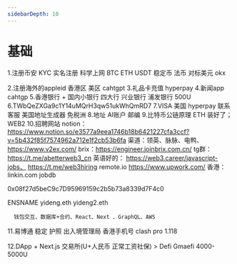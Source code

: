 ```yaml
---
sidebarDepth: 10
---
```



# 基础

1.注册币安 KYC  实名注册 科学上网
BTC ETH USDT 稳定币 法币 对标美元 okx

2.注册海外的appleid 香港区 美区 cahtgpt
3.礼品卡充值 hyperpay
4.新闻app cahtgp 
5.香港银行 + 国内小银行 四大行 兴业银行 浦发银行 500U 
6.TWbQeZXGa9c1Y14uMQrH3qw51ukWhQmRD7
7.VISA 美国 hyperpay 联系 客服 美国地址生成器 免税洲 
8.地址 AI账户 邮编
9.比特币公链原理 ETH 装好了；  WEB2
10.招聘网站
notion：https://www.notion.so/e3577a9eea1746b18b6421227cfa3ccf?v=5b432f85f7574962a712e1f2cb53b6fa
渠道：领英、脉脉、电鸭、https://www.v2ex.com/
brix：https://engineer.joinbrix.com.cn/
tg群：https://t.me/abetterweb3_cn
英语好的：
    https://web3.career/javascript-jobs、
    https://t.me/web3hiring
    remote.io
    https://www.upwork.com/
香港：linkin.com jobdb


0x08f27d5beC9c7D95969159c2b5b73a8339d7F4c0

ENSNAME yideng.eth
     yideng2.eth


      钱包交互、数据库+合约、React、Next 、GraphQL、AWS

11.易博通 稳定 护照 出入境管理局 香港手机号 clash pro 1.118

12.DApp + Next.js 
交易所(U+人民币 正常工资社保) > Defi  Gmaefi 4000-5000U